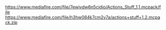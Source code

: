 https://www.mediafire.com/file/7ewivdw6n5cjdjo/Actions_Stuff_1.1.mcpack/file
https://www.mediafire.com/file/h3hw084k7cm2v7a/actions+stuff+1.2.mcpack.zip
